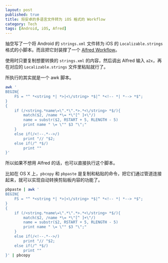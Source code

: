 ```yaml
---
layout: post
published: true
title: 将安卓的多语言文件转为 iOS 格式的 Workflow
category: Tech
tags: [Android, iOS, Afred]
---
```


抽空写了一个将 Android 的 `strings.xml` 文件转为 iOS 的 `Localizable.strings` 格式的小脚本。而且把它封装撑了一个 [Alfred Workflow](https://github.com/songchenwen/Android2iOSStringsWorkflow)。

使用时只要复制想要转换的 `strings.xml` 的内容，然后调出 Alfred 输入 `a2x`，再在对应的 `Localizable.strings` 文件里粘贴就行了。

<!-- more -->

所执行的其实就是一个 awk 脚本。

~~~ bash
awk '
BEGIN{
	FS = "^ *<string *| *>|<\/string> *$|^ *<!-- *| *--> *$";
}
{
	if (/<string.*name\=\".*\".*>.*<\/string> *$/){
		match($2, /name *\= *\"[^ ]+\"/)
		name = substr($2, RSTART + 5, RLENGTH - 5)	
		print name " \= \"" $3 "\";"
	}
	else if(/<!--.*-->/)
		print "// "$2;
	else if(/^ *$/)
		print ""
}'
~~~

所以如果不想用 Alfred 的话，也可以直接执行这个脚本。

比如在 OS X 上，`pbcopy` 和 `pbpaste` 是复制和粘贴的命令，把它们通过管道连接起来，就可以实现自动转换剪贴板内容的功能了。

~~~ bash
pbpaste | awk '
BEGIN{
	FS = "^ *<string *| *>|<\/string> *$|^ *<!-- *| *--> *$";
}
{
	if (/<string.*name\=\".*\".*>.*<\/string> *$/){
		match($2, /name *\= *\"[^ ]+\"/)
		name = substr($2, RSTART + 5, RLENGTH - 5)	
		print name " \= \"" $3 "\";"
	}
	else if(/<!--.*-->/)
		print "// "$2;
	else if(/^ *$/)
		print ""
}' | pbcopy
~~~
